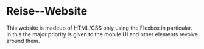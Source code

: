 # Reise--Website
This website is madeup of HTML/CSS only using the Flexbox in particular. In this the major priority is given to the mobile UI and other elements revolve around them.
